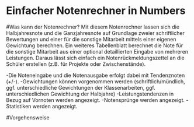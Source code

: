 # Einfacher Notenrechner in Numbers

#Was kann der Notenrechner?
Mit diesem Notenrechner lassen sich die Halbjahresnote und die Ganzjahresnote auf Grundlage zweier schriftlicher Bewertungen und einer für die sonstige Mitarbeit mittels einer eigenen Gewichtung berechnen. Ein weiteres Tabellenblatt berechnet die Note für die sonstige Mitarbeit aus einer optional detaillierten Eingabe von mehreren Leistungen. Daraus lässt sich einfach ein Notenrückmeldungszettel an die Schüler erstellen (z.B. für Projekte oder Zwischenstände).

-Die Noteneingabe und die Notenausgabe erfolgt dabei mit Tendenznoten (+/-). 
-Gewichtungen können vorgenommen werden (schriftlich/mündlich, ggf. unterschiedliche Gewichtungen der Klassenarbeiten, ggf. unterschiedlichen Gewichtung der Halbjahre)
-Leistungstendenzen in Bezug auf Vornoten werden angezeigt.
-Notensprünge werden angezeigt.
-Statistiken werden angezeigt.

#Vorgehensweise

